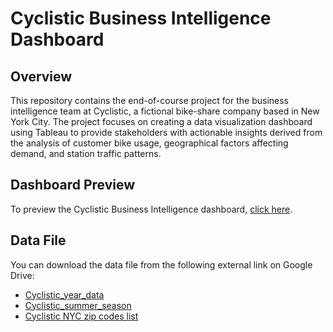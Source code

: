 # Cyclistic Business Intelligence Dashboard
## Overview
This repository contains the end-of-course project for the business intelligence team at Cyclistic, a fictional bike-share company based in New York City. The project focuses on creating a data visualization dashboard using Tableau to provide stakeholders with actionable insights derived from the analysis of customer bike usage, geographical factors affecting demand, and station traffic patterns.

## Dashboard Preview
To preview the Cyclistic Business Intelligence dashboard, [click here](https://public.tableau.com/views/Cyclistic_17027070217700/Totaltrips?:language=en-US&:display_count=n&:origin=viz_share_link).
## Data File
You can download the data file from the following external link on Google Drive:

* [Cyclistic_year_data](https://drive.google.com/file/d/1YaMxNx1hJDMVGAOxQvMPmuww-N4wP4JO/view?usp=drive_link)
* [Cyclistic_summer_season](https://drive.google.com/file/d/1gY1-puiXF-_VeKWZAY1NzZ0e3jG0qcO1/view?usp=drive_link)
* [Cyclistic NYC zip codes list](https://drive.google.com/file/d/1xt9IDJDGZQrG7sAndcwG9YINfR0aNJbO/view?usp=drive_link)
